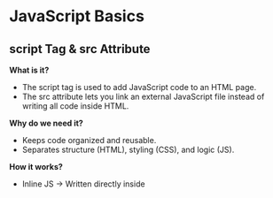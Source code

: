# JavaScript Basics

## script Tag & src Attribute

**What is it?**

- The script tag is used to add JavaScript code to an HTML page.
- The src attribute lets you link an external JavaScript file instead of writing all code inside HTML.

**Why do we need it?**

- Keeps code organized and reusable.
- Separates structure (HTML), styling (CSS), and logic (JS).

**How it works?**

- Inline JS → Written directly inside <script>.
- External JS → Linked with src="file.js".

```javascript
<!DOCTYPE html>
<html>
<head>
  <title>Script Example</title>
</head>
<body>
  <h1>Hello World</h1>

  <!-- Inline Script -->
  <script>
    console.log("Hello from Inline Script!");
  </script>

  <!-- External Script -->
  <script src="app.js"></script>
</body>
</html>
```

## Best Practices: Placing JS in HTML

- Place script tag at the end of <body> so that HTML loads first.
- Avoid mixing JS inside HTML tags → use event listeners.

**Example – Good Placement:**

```javascript
<body>
  <h2>Click Me!</h2>
  <button id="btn">Click</button>

  <script>
    document.getElementById("btn").onclick = function () {
      alert("Button clicked!");
    };
  </script>
</body>
```

## Hiding JS from Old Browsers

- (Older browsers didn’t understand script tag → now almost obsolete)

```javascript
<script type="text/javascript">
//<![CDATA[
  alert("Hello");
//]]>
</script>
```

## Printing in JavaScript

- [Different ways of printing in JavaScript](./HTML-CSS-JavaScript/printingInJS.html)

## Variables, Data Types, and Operators

**Variables**

- Used to store data.
- Declared with var, let, or const.

- [Types of Declarations and its Differences](./HTML-CSS-JavaScript/typesOfDeclarationsJS.html)

**Data Types**

- String → "Hello"
- Number → 10, 3.14
- Boolean → true / false
- Object → {key: value}
- Array → [1,2,3]
- Null, Undefined

**Operators**

- Arithmetic: + - * / % **
- Comparison: == === != > <
- Logical: && || !

**Example:**

```javascript
let name = "Ritwik";
let age = 25;
let isTrainer = true;

console.log(name + " is " + age + " years old."); 
console.log(age > 18 && isTrainer); // true
```

## Conditional Statements (if, switch)

**if-else**

```javascript
let age = 20;
if (age >= 18) {
  console.log("You can vote.");
} else {
  console.log("Too young!");
}
```

**switch**

```javascript
let day = "Mon";
switch(day) {
  case "Mon": console.log("Start of week"); break;
  case "Fri": console.log("Weekend soon"); break;
  default: console.log("Normal day");
}
```

## Loops in JS

- [Types of FOR loops in JavaScript](./HTML-CSS-JavaScript/typesOfForLoopJS.html)

## Arrays in JS

- [Creation of Array and Different Types of Array Methods](./HTML-CSS-JavaScript/jsArrayMethods.html)

## Strings in JS

- [Creation of String and Different Types of String Methods](./HTML-CSS-JavaScript/jsStringmethods.html)

## Dates (Date object basics: creation, formatting)

- [Developing Digital Clock and Understanding Date Methods](./HTML-CSS-JavaScript/digitalClock.html)

## Defining, Calling Functions, Function Expressions & Hoisting

- [Difference ways of writing Functions in JavaScript](./HTML-CSS-JavaScript/typesOfFunctionsJS.html)

## Document Object Model (DOM Basics)

- [To Do List application using JS DOM concept](./HTML-CSS-JavaScript/toDoListBasic.html)